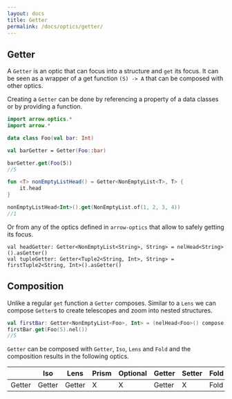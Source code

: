 ```yaml
---
layout: docs
title: Getter
permalink: /docs/optics/getter/
---
```


## Getter

A `Getter` is an optic that can focus into a structure and `get` its focus.
It can be seen as a wrapper of a get function `(S) -> A` that can be composed with other optics.

Creating a `Getter` can be done by referencing a property of a data classes or by providing a function.

```kotlin
import arrow.optics.*
import arrow.*

data class Foo(val bar: Int)

val barGetter = Getter(Foo::bar)

barGetter.get(Foo(5))
//5
```
```kotlin
fun <T> nonEmptyListHead() = Getter<NonEmptyList<T>, T> {
    it.head
}

nonEmptyListHead<Int>().get(NonEmptyList.of(1, 2, 3, 4))
//1
```

Or from any of the optics defined in `arrow-optics` that allow to safely getting its focus.

```kotlin:ank:silent
val headGetter: Getter<NonEmptyList<String>, String> = nelHead<String>().asGetter()
val tupleGetter: Getter<Tuple2<String, Int>, String> = firstTuple2<String, Int>().asGetter()
``` 

## Composition

Unlike a regular `get` function a `Getter` composes. Similar to a `Lens` we can compose `Getter`s to create telescopes and zoom into nested structures.

```kotlin
val firstBar: Getter<NonEmptyList<Foo>, Int> = (nelHead<Foo>() compose barGetter)
firstBar.get(Foo(5).nel())
//5
```

`Getter` can be composed with `Getter`, `Iso`, `Lens` and `Fold` and the composition results in the following optics.

|   | Iso | Lens | Prism |Optional | Getter | Setter | Fold | Traversal |
| --- | --- | --- | --- |--- | --- | --- | --- | --- |
| Getter | Getter | Getter | X | X | Getter | X | Fold | X |